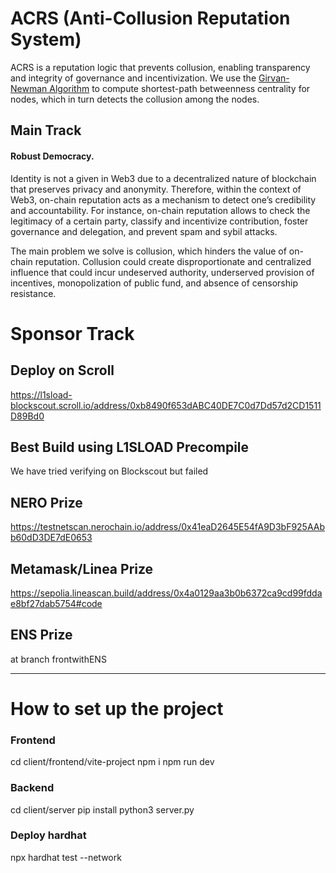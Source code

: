 # ACRS (Anti-Collusion Reputation System)
ACRS is a reputation logic that prevents collusion, enabling transparency and integrity of governance and incentivization. We use the [Girvan-Newman Algorithm](https://en.wikipedia.org/wiki/Girvan%E2%80%93Newman_algorithm) to compute shortest-path betweenness centrality for nodes, which in turn detects the collusion among the nodes.


## Main Track
#### Robust Democracy. <br/>
Identity is not a given in Web3 due to a decentralized nature of blockchain that preserves privacy and anonymity. Therefore, within the context of Web3, on-chain reputation acts as a mechanism to detect one’s credibility and accountability. For instance, on-chain reputation allows to check the legitimacy of a certain party, classify and incentivize contribution, foster governance and delegation, and prevent spam and sybil attacks.

The main problem we solve is collusion, which hinders the value of on-chain reputation. Collusion could create disproportionate and centralized influence that could incur undeserved authority, underserved provision of incentives, monopolization of public fund, and absence of censorship resistance.


# Sponsor Track

## Deploy on Scroll 
https://l1sload-blockscout.scroll.io/address/0xb8490f653dABC40DE7C0d7Dd57d2CD1511D89Bd0

## Best Build using L1SLOAD Precompile
We have tried verifying on Blockscout but failed


## NERO Prize
https://testnetscan.nerochain.io/address/0x41eaD2645E54fA9D3bF925AAbb60dD3DE7dE0653


## Metamask/Linea Prize
https://sepolia.lineascan.build/address/0x4a0129aa3b0b6372ca9cd99fddae8bf27dab5754#code

## ENS Prize
at branch frontwithENS

-------------


# How to set up the project

### Frontend
cd client/frontend/vite-project
npm i
npm run dev

### Backend
cd client/server
pip install
python3 server.py

### Deploy hardhat 
npx hardhat test --network <network>




